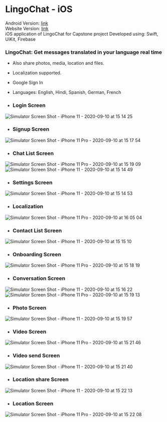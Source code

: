 # LingoChat - iOS
Android Version: [link](https://github.com/Lambz/Capstone_WeThree_LingoChat_Android)
<br/>Website Version: [link](https://github.com/Lambz/Capstone_WeThree_LingoChat-Web)
<br/>
iOS application of LingoChat for Capstone project
Developed using: Swift, UiKit, Firebase
### LingoChat: Get messages translated in your language real time
- Also share photos, media, location and files.
- Localization supported.
- Google Sign In
- Languages: English, Hindi, Spanish, German, French

- ### Login Screen
![Simulator Screen Shot - iPhone 11 - 2020-09-10 at 15 14 25](https://user-images.githubusercontent.com/60823789/92790387-bdda1580-f379-11ea-9063-390433bce609.png)
- ### Signup Screen
![Simulator Screen Shot - iPhone 11 Pro - 2020-09-10 at 15 17 54](https://user-images.githubusercontent.com/60823789/92790412-c03c6f80-f379-11ea-95e5-8b50a4284757.png)
- ### Chat List Screen
![Simulator Screen Shot - iPhone 11 Pro - 2020-09-10 at 15 19 09](https://user-images.githubusercontent.com/60823789/92793630-9173c880-f37c-11ea-9266-4202b717e9a7.png)
![Simulator Screen Shot - iPhone 11 - 2020-09-10 at 15 14 49](https://user-images.githubusercontent.com/60823789/92790389-bdda1580-f379-11ea-870f-42564bed1bdd.png)
- ### Settings Screen
![Simulator Screen Shot - iPhone 11 - 2020-09-10 at 15 14 53](https://user-images.githubusercontent.com/60823789/92790391-bdda1580-f379-11ea-9f42-68c389d34b29.png)
- ### Localization
![Simulator Screen Shot - iPhone 11 Pro - 2020-09-10 at 16 05 04](https://user-images.githubusercontent.com/60823789/92796855-8b331b80-f37f-11ea-8db6-1f2a9f397620.png)
- ### Contact List Screen
![Simulator Screen Shot - iPhone 11 - 2020-09-10 at 15 15 10](https://user-images.githubusercontent.com/60823789/92790392-be72ac00-f379-11ea-8347-824e11568116.png)
- ### Onboarding Screen
![Simulator Screen Shot - iPhone 11 Pro - 2020-09-10 at 15 18 19](https://user-images.githubusercontent.com/60823789/92790415-c03c6f80-f379-11ea-8ca6-10c345a30a72.png)
- ### Conversation Screen
![Simulator Screen Shot - iPhone 11 - 2020-09-10 at 15 16 22](https://user-images.githubusercontent.com/60823789/92793625-90db3200-f37c-11ea-9a8d-e9020020d775.png)
![Simulator Screen Shot - iPhone 11 Pro - 2020-09-10 at 15 19 13](https://user-images.githubusercontent.com/60823789/92790418-c0d50600-f379-11ea-9d11-0e6e5f23dae4.png)
- ### Photo Screen
![Simulator Screen Shot - iPhone 11 - 2020-09-10 at 15 19 57](https://user-images.githubusercontent.com/60823789/92793628-9173c880-f37c-11ea-9f81-95a997f53ce7.png)
- ### Video Screen
![Simulator Screen Shot - iPhone 11 Pro - 2020-09-10 at 15 21 46](https://user-images.githubusercontent.com/60823789/92790419-c0d50600-f379-11ea-9f26-fe0bbcb1b302.png)
- ### Video send Screen
![Simulator Screen Shot - iPhone 11 - 2020-09-10 at 15 21 40](https://user-images.githubusercontent.com/60823789/92790406-bfa3d900-f379-11ea-9381-3501cc0d4e05.png)
- ### Location share Screen
![Simulator Screen Shot - iPhone 11 - 2020-09-10 at 15 22 13](https://user-images.githubusercontent.com/60823789/92790408-bfa3d900-f379-11ea-9c83-74e576ff8f3f.png)
- ### Location Screen
![Simulator Screen Shot - iPhone 11 Pro - 2020-09-10 at 15 22 08](https://user-images.githubusercontent.com/60823789/92790421-c0d50600-f379-11ea-8d46-843a8adfad0b.png)

